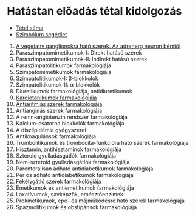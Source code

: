 # Hatástan előadás tétal kidolgozás

- [Tétel séma](Schema.md)
- [Szimbólum segédlet](Symbols.md)

1. [A vegetatív ganglionokra ható szerek. Az adrenerg neuron bénítói](1.%20A%20vegetatív%20ganglionokra%20ható%20szerek.%20Az%20adrenerg%20neuron%20bénítói.md)
2. Paraszimpatomimetikumok-I: Direkt hatású szerek
3. Paraszimpatomimetikumok-II: Indirekt hatású szerek
4. Paraszimpatolitikumok farmakológiája
5. Szimpatomimetikumok farmakológiája
6. Szimpatolitikumok-I: β-blokkolók
7. Szimpatolitikumok-II: α-blokkolók
8. Diuretikumok farmakológiája, antidiuretikumok
9. [Kardiotonikumok farmakológiája](9.%20Kardiotonikumok%20farmakológiája.md)
10. [Antiaritmiás szerek farmakológiája](10.%20Antianginás%20szerek%20farmakológiája.md)
11. Antianginás szerek farmakológiája
12. A renin-angiotenzin rendszer farmakológiája
13. Kalcium-csatorna blokkolók farmakológiája
14. A diszlipidémia gyógyszerei
15. Antikoagulánsok farmakológiája
16. Trombolitikumok és trombocita-funkcióra ható szerek farmakológiája
17. Hisztamin, antihisztaminok farmakológiája
18. Szteroid gyulladásgátlók farmakológiája
19. Nem-szteroid gyulladásgátlók farmakológiája
20. Parenterálisan adható antidiabetikumok farmakológiája
21. Per os adható antidiabetikumok farmakológiája
22. Fekélygátló szerek farmakológiája
23. Emetikumok és antiemetikumok farmakológiája
24. Laxatívumok, savképzők, emésztőenzimek
25. Prokinetikumok, epe- és májműködésre ható szerek farmakológiája
26. Spazmolitikumok és obstipánsok farmakológiája
